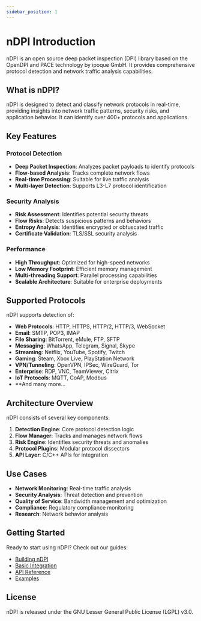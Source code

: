 ```yaml
---
sidebar_position: 1
---
```


# nDPI Introduction

nDPI is an open source deep packet inspection (DPI) library based on the OpenDPI and PACE technology by ipoque GmbH. It provides comprehensive protocol detection and network traffic analysis capabilities.

## What is nDPI?

nDPI is designed to detect and classify network protocols in real-time, providing insights into network traffic patterns, security risks, and application behavior. It can identify over 400+ protocols and applications.

## Key Features

### Protocol Detection
- **Deep Packet Inspection**: Analyzes packet payloads to identify protocols
- **Flow-based Analysis**: Tracks complete network flows
- **Real-time Processing**: Suitable for live traffic analysis
- **Multi-layer Detection**: Supports L3-L7 protocol identification

### Security Analysis
- **Risk Assessment**: Identifies potential security threats
- **Flow Risks**: Detects suspicious patterns and behaviors
- **Entropy Analysis**: Identifies encrypted or obfuscated traffic
- **Certificate Validation**: TLS/SSL security analysis

### Performance
- **High Throughput**: Optimized for high-speed networks
- **Low Memory Footprint**: Efficient memory management
- **Multi-threading Support**: Parallel processing capabilities
- **Scalable Architecture**: Suitable for enterprise deployments

## Supported Protocols

nDPI supports detection of:

- **Web Protocols**: HTTP, HTTPS, HTTP/2, HTTP/3, WebSocket
- **Email**: SMTP, POP3, IMAP
- **File Sharing**: BitTorrent, eMule, FTP, SFTP
- **Messaging**: WhatsApp, Telegram, Signal, Skype
- **Streaming**: Netflix, YouTube, Spotify, Twitch
- **Gaming**: Steam, Xbox Live, PlayStation Network
- **VPN/Tunneling**: OpenVPN, IPSec, WireGuard, Tor
- **Enterprise**: RDP, VNC, TeamViewer, Citrix
- **IoT Protocols**: MQTT, CoAP, Modbus
- **And many more...

## Architecture Overview

nDPI consists of several key components:

1. **Detection Engine**: Core protocol detection logic
2. **Flow Manager**: Tracks and manages network flows
3. **Risk Engine**: Identifies security threats and anomalies
4. **Protocol Plugins**: Modular protocol dissectors
5. **API Layer**: C/C++ APIs for integration

## Use Cases

- **Network Monitoring**: Real-time traffic analysis
- **Security Analysis**: Threat detection and prevention
- **Quality of Service**: Bandwidth management and optimization
- **Compliance**: Regulatory compliance monitoring
- **Research**: Network behavior analysis

## Getting Started

Ready to start using nDPI? Check out our guides:

- [Building nDPI](./building)
- [Basic Integration](./basic-integration)
- [API Reference](./api-reference)
- [Examples](./examples)

## License

nDPI is released under the GNU Lesser General Public License (LGPL) v3.0.
